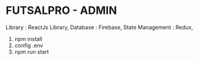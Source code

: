 # FUTSALPRO - ADMIN

Library : ReactJs Library,
Database : Firebase,
State Management : Redux,

1. npm install
2. config .env
3. npm run start
